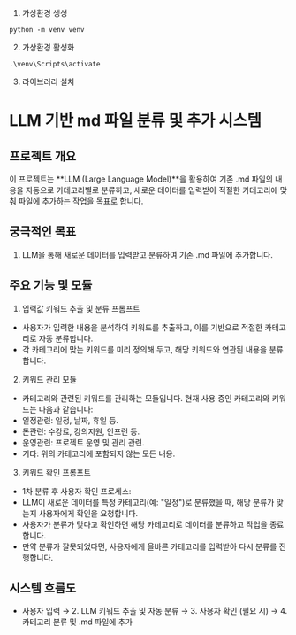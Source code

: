 1. 가상환경 생성
```
python -m venv venv
```

2. 가상환경 활성화
```
.\venv\Scripts\activate
```

3. 라이브러리 설치


# LLM 기반 md 파일 분류 및 추가 시스템
## 프로젝트 개요
이 프로젝트는 **LLM (Large Language Model)**을 활용하여 기존 .md 파일의 내용을 자동으로 카테고리별로 분류하고, 새로운 데이터를 입력받아 적절한 카테고리에 맞춰 파일에 추가하는 작업을 목표로 합니다.

## 궁극적인 목표
1. LLM을 통해 새로운 데이터를 입력받고 분류하여 기존 .md 파일에 추가합니다.

## 주요 기능 및 모듈
1. 입력값 키워드 추출 및 분류 프롬프트
* 사용자가 입력한 내용을 분석하여 키워드를 추출하고, 이를 기반으로 적절한 카테고리로 자동 분류합니다.
* 각 카테고리에 맞는 키워드를 미리 정의해 두고, 해당 키워드와 연관된 내용을 분류합니다.

2. 키워드 관리 모듈
* 카테고리와 관련된 키워드를 관리하는 모듈입니다. 현재 사용 중인 카테고리와 키워드는 다음과 같습니다:
* 일정관련: 일정, 날짜, 휴일 등.
* 돈관련: 수강료, 강의지원, 인프런 등.
* 운영관련: 프로젝트 운영 및 관리 관련.
* 기타: 위의 카테고리에 포함되지 않는 모든 내용.

3. 키워드 확인 프롬프트
* 1차 분류 후 사용자 확인 프로세스:
* LLM이 새로운 데이터를 특정 카테고리(예: "일정")로 분류했을 때, 해당 분류가 맞는지 사용자에게 확인을 요청합니다.
* 사용자가 분류가 맞다고 확인하면 해당 카테고리로 데이터를 분류하고 작업을 종료합니다.
* 만약 분류가 잘못되었다면, 사용자에게 올바른 카테고리를 입력받아 다시 분류를 진행합니다.
## 시스템 흐름도
* 사용자 입력 → 2. LLM 키워드 추출 및 자동 분류 → 3. 사용자 확인 (필요 시) → 4. 카테고리 분류 및 .md 파일에 추가